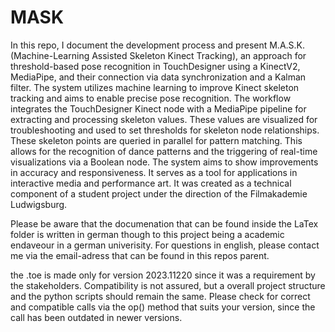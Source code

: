 # MASK

In this repo, I document the development process and present M.A.S.K. (Machine-Learning Assisted Skeleton Kinect Tracking), an approach for threshold-based pose recognition in TouchDesigner using a KinectV2, MediaPipe, and their connection via data synchronization and a Kalman filter. The system utilizes machine learning to improve Kinect skeleton tracking and aims to enable precise pose recognition. The workflow integrates the TouchDesigner Kinect node with a MediaPipe pipeline for extracting and processing skeleton values. These values are visualized for troubleshooting and used to set thresholds for skeleton node relationships. These skeleton points are queried in parallel for pattern matching. This allows for the recognition of dance patterns and the triggering of real-time visualizations via a Boolean node. The system aims to show improvements in accuracy and responsiveness. It serves as a tool for applications in interactive media and performance art. It was created as a technical component of a student project under the direction of the Filmakademie Ludwigsburg.

Please be aware that the documenation that can be found inside the LaTex folder is written in german though to this project being a academic endaveour in a german univerisity. For questions in english, please contact me via the email-adress that can be found in this repos parent. 

the .toe is made only for version 2023.11220 since it was a requirement by the stakeholders. Compatibility is not assured, but a overall project structure and the python scripts should remain the same. Please check for correct and compatible calls via the op() method that suits your version, since the call has been outdated in newer versions.
